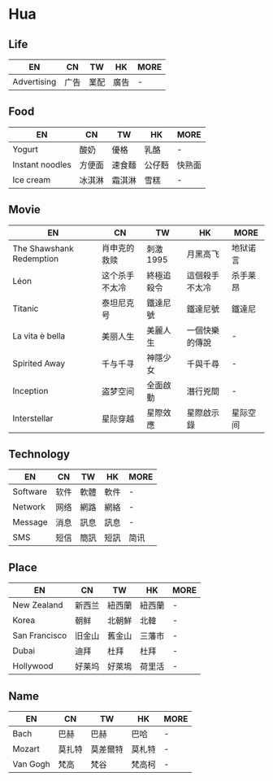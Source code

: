# Hua

## Life

| EN          | CN   | TW   | HK   | MORE |
| ----------- | ---- | ---- | ---- | ---- |
| Advertising | 广告 | 業配 | 廣告 | -    |

## Food

| EN              | CN     | TW     | HK     | MORE   |
| --------------- | ------ | ------ | ------ | ------ |
| Yogurt          | 酸奶   | 優格   | 乳酪   | -      |
| Instant noodles | 方便面 | 速食麵 | 公仔麪 | 快熟面 |
| Ice cream       | 冰淇淋 | 霜淇淋 | 雪糕   | -      |

## Movie

| EN                       | CN           | TW        | HK       | MORE     |
| ------------------------ | ------------ | --------- | -------- | -------- |
| The Shawshank Redemption | 肖申克的救赎 | 刺激 1995 | 月黑高飞 | 地狱诺言 |
| Léon | 这个杀手不太冷 | 終極追殺令 | 這個殺手不太冷 | 杀手莱昂 |
| Titanic | 泰坦尼克号 | 鐵達尼號 | 鐵達尼號 | 鐵達尼 |
| La vita è bella | 美丽人生 | 美麗人生 | 一個快樂的傳說 | - |
| Spirited Away | 千与千寻 | 神隱少女 | 千與千尋 | - |
| Inception | 盗梦空间 | 全面啟動 | 潛行兇間 | - |
| Interstellar | 星际穿越 | 星際效應 | 星際啟示錄 | 星际空间 |

## Technology

| EN       | CN   | TW   | HK   | MORE |
| -------- | ---- | ---- | ---- | ---- |
| Software | 软件 | 軟體 | 軟件 | -    |
| Network  | 网络 | 網路 | 網絡 | -    |
| Message  | 消息 | 訊息 | 訊息 | -    |
| SMS      | 短信 | 簡訊 | 短訊 | 简讯 |

## Place

| EN            | CN     | TW     | HK     | MORE |
| ------------- | ------ | ------ | ------ | ---- |
| New Zealand   | 新西兰 | 紐西蘭 | 紐西蘭 | -    |
| Korea         | 朝鲜   | 北朝鮮 | 北韓   | -    |
| San Francisco | 旧金山 | 舊金山 | 三藩市 | -    |
| Dubai         | 迪拜   | 杜拜   | 杜拜   | -    |
| Hollywood     | 好莱坞 | 好萊塢 | 荷里活 | -    |

## Name

| EN       | CN     | TW       | HK     | MORE |
| -------- | ------ | -------- | ------ | ---- |
| Bach     | 巴赫   | 巴赫     | 巴哈   | -    |
| Mozart   | 莫扎特 | 莫差爾特 | 莫札特 | -    |
| Van Gogh | 梵高   | 梵谷     | 梵高柯 | -    |